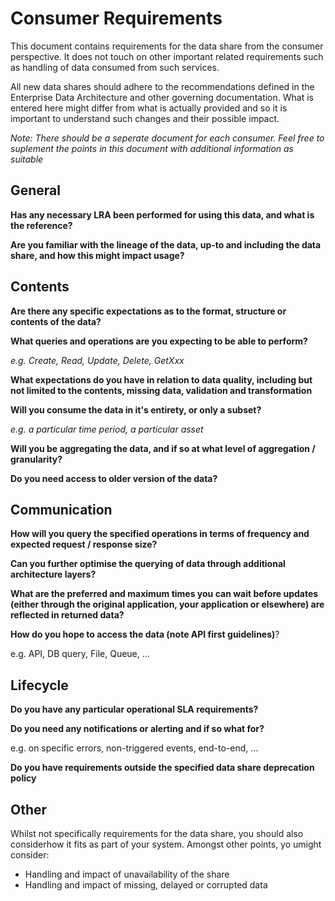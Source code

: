 # Consumer Requirements
This document contains requirements for the data share from the consumer perspective. It does not touch on other important related requirements such as handling of data consumed from such services.

All new data shares should adhere to the recommendations defined in the Enterprise Data Architecture and other governing documentation. What is entered here might differ from what is actually provided and so it is important to understand such changes and their possible impact.

*Note: There should be a seperate document for each consumer. Feel free to suplement the points in this document with additional information as suitable*


## General

**Has any necessary LRA been performed for using this data, and what is the reference?**

**Are you familiar with the lineage of the data, up-to and including the data share, and how this might impact usage?**


## Contents

**Are there any specific expectations as to the format, structure or contents of the data?**

**What queries and operations are you expecting to be able to perform?**

*e.g. Create, Read, Update, Delete, GetXxx*

**What expectations do you have in relation to data quality, including but not limited to the contents, missing data, validation and transformation**

**Will you consume the data in it's entirety, or only a subset?**

*e.g. a particular time period, a particular asset*

**Will you be aggregating the data, and if so at what level of aggregation / granularity?**

**Do you need access to older version of the data?**


## Communication

**How will you query the specified operations in terms of frequency and expected request / response size?**

**Can you further optimise the querying of data through additional architecture layers?**

**What are the preferred and maximum times you can wait before updates (either through the original application, your application or elsewhere) are reflected in returned data?**

**How do you hope to access the data (note API first guidelines)**?

e.g. API, DB query, File, Queue, ...


## Lifecycle

**Do you have any particular operational SLA requirements?**

**Do you need any notifications or alerting and if so what for?**

e.g. on specific errors, non-triggered events, end-to-end, ... 

**Do you have requirements outside the specified data share deprecation policy**


## Other

Whilst not specifically requirements for the data share, you should also considerhow it fits as part of your system. Amongst other points, yo umight consider:

* Handling and impact of unavailability of the share
* Handling and impact of missing, delayed or corrupted data
